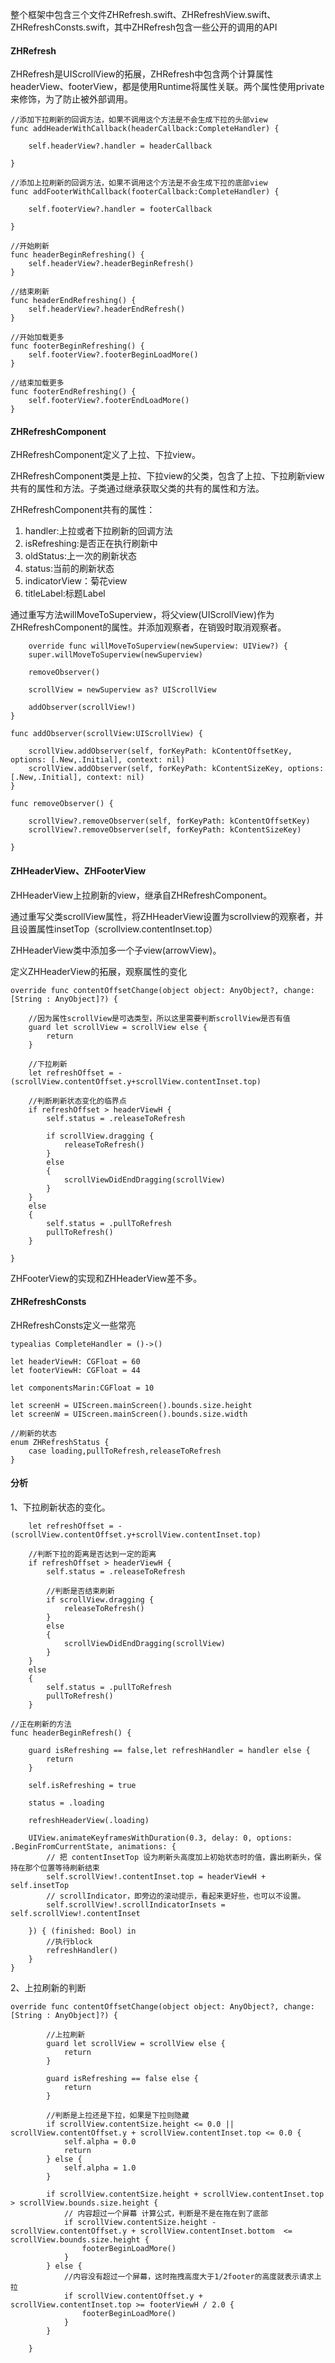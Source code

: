 

整个框架中包含三个文件ZHRefresh.swift、ZHRefreshView.swift、ZHRefreshConsts.swift，其中ZHRefresh包含一些公开的调用的API

#### ZHRefresh

ZHRefresh是UIScrollView的拓展，ZHRefresh中包含两个计算属性headerView、footerView，都是使用Runtime将属性关联。两个属性使用private来修饰，为了防止被外部调用。

	//添加下拉刷新的回调方法，如果不调用这个方法是不会生成下拉的头部view
    func addHeaderWithCallback(headerCallback:CompleteHandler) {
        
        self.headerView?.handler = headerCallback
                
    }
    
    //添加上拉刷新的回调方法，如果不调用这个方法是不会生成下拉的底部view
    func addFooterWithCallback(footerCallback:CompleteHandler) {
        
        self.footerView?.handler = footerCallback
        
    }
    
    //开始刷新
    func headerBeginRefreshing() {
        self.headerView?.headerBeginRefresh()
    }
    
    //结束刷新
    func headerEndRefreshing() {
        self.headerView?.headerEndRefresh()
    }
    
    //开始加载更多
    func footerBeginRefreshing() {
        self.footerView?.footerBeginLoadMore()
    }
    
    //结束加载更多
    func footerEndRefreshing() {
        self.footerView?.footerEndLoadMore()
    }


#### ZHRefreshComponent

ZHRefreshComponent定义了上拉、下拉view。

ZHRefreshComponent类是上拉、下拉view的父类，包含了上拉、下拉刷新view共有的属性和方法。子类通过继承获取父类的共有的属性和方法。

ZHRefreshComponent共有的属性：

1. handler:上拉或者下拉刷新的回调方法
2. isRefreshing:是否正在执行刷新中
3. oldStatus:上一次的刷新状态
4. status:当前的刷新状态
5. indicatorView：菊花view
6. titleLabel:标题Label

通过重写方法willMoveToSuperview，将父view(UIScrollView)作为ZHRefreshComponent的属性。并添加观察者，在销毁时取消观察者。


        override func willMoveToSuperview(newSuperview: UIView?) {
        super.willMoveToSuperview(newSuperview)
        
        removeObserver()
        
        scrollView = newSuperview as? UIScrollView
        
        addObserver(scrollView!)
    }
    
    func addObserver(scrollView:UIScrollView) {
        
        scrollView.addObserver(self, forKeyPath: kContentOffsetKey, options: [.New,.Initial], context: nil)
        scrollView.addObserver(self, forKeyPath: kContentSizeKey, options: [.New,.Initial], context: nil)
    }
    
    func removeObserver() {
        
        scrollView?.removeObserver(self, forKeyPath: kContentOffsetKey)
        scrollView?.removeObserver(self, forKeyPath: kContentSizeKey)
        
    }
    
#### ZHHeaderView、ZHFooterView

ZHHeaderView上拉刷新的view，继承自ZHRefreshComponent。

通过重写父类scrollView属性，将ZHHeaderView设置为scrollview的观察者，并且设置属性insetTop（scrollview.contentInset.top）

ZHHeaderView类中添加多一个子view(arrowView)。

定义ZHHeaderView的拓展，观察属性的变化
	
    override func contentOffsetChange(object object: AnyObject?, change: [String : AnyObject]?) {
        
        //因为属性scrollView是可选类型，所以这里需要判断scrollView是否有值
        guard let scrollView = scrollView else {
            return
        }
        
        //下拉刷新
        let refreshOffset = -(scrollView.contentOffset.y+scrollView.contentInset.top)
        
        //判断刷新状态变化的临界点
        if refreshOffset > headerViewH {
            self.status = .releaseToRefresh
            
            if scrollView.dragging {
                releaseToRefresh()
            }
            else
            {
                scrollViewDidEndDragging(scrollView)
            }
        }
        else
        {
            self.status = .pullToRefresh
            pullToRefresh()
        }

    }

    
 ZHFooterView的实现和ZHHeaderView差不多。
 
#### ZHRefreshConsts
 
 ZHRefreshConsts定义一些常亮
 
	typealias CompleteHandler = ()->()
	
	let headerViewH: CGFloat = 60
	let footerViewH: CGFloat = 44
	
	let componentsMarin:CGFloat = 10
	
	let screenH = UIScreen.mainScreen().bounds.size.height
	let screenW = UIScreen.mainScreen().bounds.size.width
	
	//刷新的状态
	enum ZHRefreshStatus {
	    case loading,pullToRefresh,releaseToRefresh
	}

#### 分析

1、下拉刷新状态的变化。
		
		
        let refreshOffset = -(scrollView.contentOffset.y+scrollView.contentInset.top)
        
        //判断下拉的距离是否达到一定的距离
        if refreshOffset > headerViewH {
            self.status = .releaseToRefresh
            
            //判断是否结束刷新
            if scrollView.dragging {
                releaseToRefresh()
            }
            else
            {
                scrollViewDidEndDragging(scrollView)
            }
        }
        else
        {
            self.status = .pullToRefresh
            pullToRefresh()
        }

	//正在刷新的方法
    func headerBeginRefresh() {
        
        guard isRefreshing == false,let refreshHandler = handler else {
            return
        }
        
        self.isRefreshing = true
        
        status = .loading
        
        refreshHeaderView(.loading)
        
        UIView.animateKeyframesWithDuration(0.3, delay: 0, options: .BeginFromCurrentState, animations: {
            // 把 contentInsetTop 设为刷新头高度加上初始状态时的值，露出刷新头，保持在那个位置等待刷新结束
            self.scrollView!.contentInset.top = headerViewH + self.insetTop
            // scrollIndicator，即旁边的滚动提示，看起来更好些，也可以不设置。
            self.scrollView!.scrollIndicatorInsets = self.scrollView!.contentInset
            
        }) { (finished: Bool) in
            //执行block
            refreshHandler()
        }
    }


2、上拉刷新的判断

	override func contentOffsetChange(object object: AnyObject?, change: [String : AnyObject]?) {
	        
	        //上拉刷新
	        guard let scrollView = scrollView else {
	            return
	        }
	        
	        guard isRefreshing == false else {
	            return
	        }
	        
	        //判断是上拉还是下拉，如果是下拉则隐藏
	        if scrollView.contentSize.height <= 0.0 || scrollView.contentOffset.y + scrollView.contentInset.top <= 0.0 {
	            self.alpha = 0.0
	            return
	        } else {
	            self.alpha = 1.0
	        }
	        
	        if scrollView.contentSize.height + scrollView.contentInset.top > scrollView.bounds.size.height {
	            // 内容超过一个屏幕 计算公式，判断是不是在拖在到了底部
	            if scrollView.contentSize.height - scrollView.contentOffset.y + scrollView.contentInset.bottom  <= scrollView.bounds.size.height {
	                footerBeginLoadMore()
	            }
	        } else {
	            //内容没有超过一个屏幕，这时拖拽高度大于1/2footer的高度就表示请求上拉
	            if scrollView.contentOffset.y + scrollView.contentInset.top >= footerViewH / 2.0 {
	                footerBeginLoadMore()
	            }
	        }
	        
	    }

    
    


